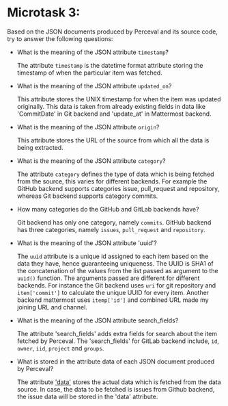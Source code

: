 # Microtask 3:
Based on the JSON documents produced by Perceval and its source code, 
try to answer the following questions:

* What is the meaning of the JSON attribute `timestamp`?
    
    The attribute `timestamp` is the datetime format attribute storing the timestamp of when the particular item was fetched.
    
    
* What is the meaning of the JSON attribute `updated_on`?
    
    This attribute stores the UNIX timestamp for when the item was updated originally. This data is taken from already existing fields in data like 'CommitDate' in Git backend and 'update_at' in Mattermost backend.
    
    
* What is the meaning of the JSON attribute `origin`?
    
    This attribute stores the URL of the source from which all the data is being extracted. 
   
  
* What is the meaning of the JSON attribute `category`?
    
    The attribute `category` defines the type of data which is being fetched from the source, this varies for different backends.
    For example the GitHub backend supports categories issue, pull_request and repository, whereas Git backend supports category commits.
    

* How many categories do the GitHub and GitLab backends have?

    Git backend has only one category, namely `commits`.
    GitHub backend has three categories, namely `issues`, `pull_request` and `repository`.
    

* What is the meaning of the JSON attribute 'uuid'?
    
    The `uuid` attribute is a unique id assigned to each item based on the data they have, hence guaranteeing uniqueness. The UUID is SHA1 of the concatenation of the values
    from the list passed as argument to the `uuid()` function. The arguments passed are different for different backends. For instance the Git backend uses `uri` for git repository and `item['commit']` to calculate the unique UUID for every item.
    Another backend mattermost uses `itemp['id']` and combined URL made my joining URL and channel.
    

* What is the meaning of the JSON attribute search_fields?

    The attribute 'search_fields' adds extra fields for search about the item fetched by Perceval. 
    The 'search_fields' for GitLab backend include, `id`, `owner`, `iid`, `project` and `groups`.


* What is stored in the attribute data of each JSON document produced by Perceval?
    
    The attribute ['data'](https://github.com/chaoss/grimoirelab-perceval/blob/75be46b381f30440efeba7497f6756e64d26a0d9/perceval/backend.py#L340)
    stores the actual data which is fetched from the data source. 
    In case, the data to be fetched is issues from Github backend, the issue data will
    be stored in the 'data' attribute. 


